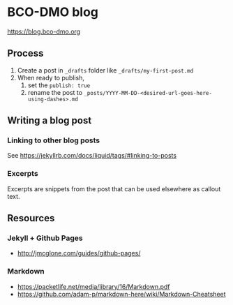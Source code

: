 # BCO-DMO blog

https://blog.bco-dmo.org

## Process

1. Create a post in `_drafts` folder like `_drafts/my-first-post.md`
2. When ready to publish,
    1. set the `publish: true`
    2. rename the post to `_posts/YYYY-MM-DD-<desired-url-goes-here-using-dashes>.md`

## Writing a blog post

### Linking to other blog posts

See https://jekyllrb.com/docs/liquid/tags/#linking-to-posts

### Excerpts

Excerpts are snippets from the post that can be used elsewhere as callout text. 

## Resources
### Jekyll + Github Pages
* http://jmcglone.com/guides/github-pages/

### Markdown
* https://packetlife.net/media/library/16/Markdown.pdf 
* https://github.com/adam-p/markdown-here/wiki/Markdown-Cheatsheet
